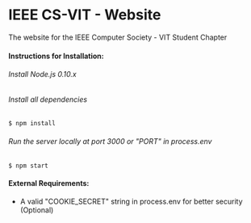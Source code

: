 IEEE CS-VIT - Website
=====================

The website for the IEEE Computer Society - VIT Student Chapter

#### Instructions for Installation:
###### Install Node.js 0.10.x 
###### Install all dependencies
    $ npm install
###### Run the server locally at port 3000 or "PORT" in process.env
    $ npm start
    
#### External Requirements: 
* A valid "COOKIE_SECRET" string in process.env for better security (Optional)